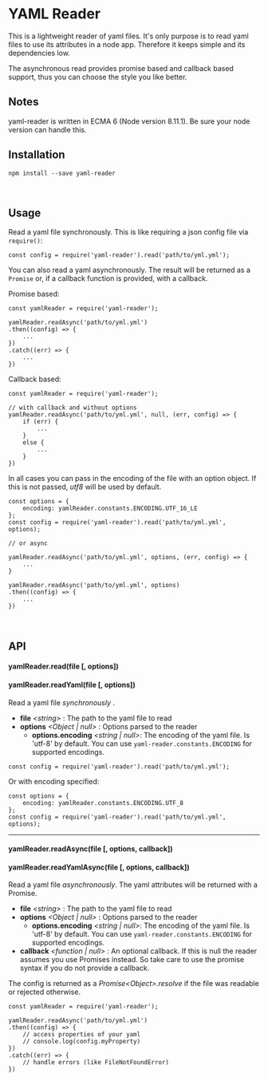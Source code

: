 # YAML Reader

This is a lightweight reader of yaml files. It's only purpose is to read
yaml files to use its attributes in a node app. Therefore it keeps simple
and its dependencies low.

The asynchronous read provides promise based and callback based support, thus 
you can choose the style you like better.

## Notes

yaml-reader is written in ECMA 6 (Node version 8.11.1). Be sure your node version can handle
this. 

## Installation

```
npm install --save yaml-reader
```

<br/>

## Usage

Read a yaml file synchronously. This is like requiring a json config file via `require()`:

```
const config = require('yaml-reader').read('path/to/yml.yml');
```

You can also read a yaml asynchronously. The result will be returned as a `Promise` or, if
a callback function is provided, with a callback.

Promise based:
```
const yamlReader = require('yaml-reader');

yamlReader.readAsync('path/to/yml.yml')
.then((config) => {
    ...
})
.catch((err) => {
    ...
})
```

Callback based:
```
const yamlReader = require('yaml-reader');

// with callback and without options
yamlReader.readAsync('path/to/yml.yml', null, (err, config) => {
    if (err) {
        ...
    }
    else {
        ...
    }
})
```

In all cases you can pass in the encoding of the file with an option object. If this is not passed, *utf8* will be used by default.

```
const options = {
    encoding: yamlReader.constants.ENCODING.UTF_16_LE
};
const config = require('yaml-reader').read('path/to/yml.yml', options);

// or async

yamlReader.readAsync('path/to/yml.yml', options, (err, config) => {
    ...
}

yamlReader.readAsync('path/to/yml.yml', options)
.then((config) => {
    ...
})
```

<br/>

## API

#### yamlReader.read(file [, options])
#### yamlReader.readYaml(file [, options])

Read a yaml file _synchronously_ .

- __file__ _\<string>_ : The path to the yaml file to read
- __options__ _<Object | null>_ : Options parsed to the reader
    - __options.encoding__ _<string | null>_: The encoding of the yaml file. Is 'utf-8' by default.
    You can use `yaml-reader.constants.ENCODING` for supported encodings.

```
const config = require('yaml-reader').read('path/to/yml.yml');
```

Or with encoding specified:

```
const options = {
    encoding: yamlReader.constants.ENCODING.UTF_8
};
const config = require('yaml-reader').read('path/to/yml.yml', options);
```

<hr/>

#### yamlReader.readAsync(file [, options, callback])
#### yamlReader.readYamlAsync(file [, options, callback])

Read a yaml file _asynchronously_. The yaml attributes will be returned with a Promise.

- __file__ _\<string>_ : The path to the yaml file to read
- __options__ _<Object | null>_ : Options parsed to the reader
    - __options.encoding__ _<string | null>_: The encoding of the yaml file. Is 'utf-8' by default.
    You can use `yaml-reader.constants.ENCODING` for supported encodings.
- __callback__ _<function | null>_ : An optional callback. If this is null the reader assumes you use Promises instead.
    So take care to use the promise syntax if you do not provide a callback.

The config is returned as a _Promise\<Object>.resolve_ if the file was readable or rejected otherwise.

```
const yamlReader = require('yaml-reader');

yamlReader.readAsync('path/to/yml.yml')
.then((config) => {
    // access properties of your yaml
    // console.log(config.myProperty)
})
.catch((err) => {
    // handle errors (like FileNotFoundError)
})
```
